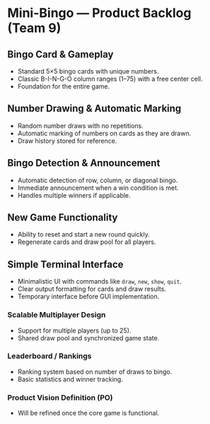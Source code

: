 # Mini-Bingo — Product Backlog (Team 9)

## Bingo Card & Gameplay
- Standard 5×5 bingo cards with unique numbers.
- Classic B-I-N-G-O column ranges (1–75) with a free center cell.
- Foundation for the entire game.

## Number Drawing & Automatic Marking
- Random number draws with no repetitions.
- Automatic marking of numbers on cards as they are drawn.
- Draw history stored for reference.

## Bingo Detection & Announcement
- Automatic detection of row, column, or diagonal bingo.
- Immediate announcement when a win condition is met.
- Handles multiple winners if applicable.

## New Game Functionality
- Ability to reset and start a new round quickly.
- Regenerate cards and draw pool for all players.

## Simple Terminal Interface
- Minimalistic UI with commands like `draw`, `new`, `show`, `quit`.
- Clear output formatting for cards and draw results.
- Temporary interface before GUI implementation.

### Scalable Multiplayer Design
- Support for multiple players (up to 25).
- Shared draw pool and synchronized game state.

### Leaderboard / Rankings
- Ranking system based on number of draws to bingo.
- Basic statistics and winner tracking.

### Product Vision Definition (PO)
- Will be refined once the core game is functional.

